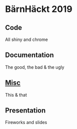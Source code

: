 # BärnHäckt 2019

## Code

All shiny and chrome

## Documentation

The good, the bad & the ugly

## [Misc](https://www.youtube.com/watch?v=dQw4w9WgXcQ)

This & that

## Presentation

Fireworks and slides

